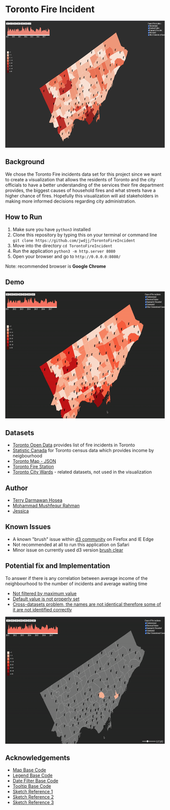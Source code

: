 # Toronto Fire Incident

<p align="center">
  <img width="750" height="400" src="./images/latest-output.png">
</p>

## Background

We chose the Toronto Fire incidents data set for this project since we want to create a visualization that allows the residents of Toronto and the city officials to have a better understanding of the services their fire department provides, the biggest causes of household fires and what streets have a higher chance of fires. Hopefully this visualization will aid stakeholders in making more informed decisions regarding city administration.

## How to Run

1. Make sure you have `python3` installed
2. Clone this repository by typing this on your terminal or command line `git clone https://github.com/jwdjj/TorontoFireIncident`
3. Move into the directory `cd TorontoFireIncident`
4. Run the application `python3 -m http.server 8080`
5. Open your browser and go to `http://0.0.0.0:8080/`

Note: recommended browser is **Google Chrome**

## Demo

<p align="center">
  <img width="750" height="400" src="./images/latest-demo.gif">
</p>


## Datasets

- [Toronto Open Data](https://open.toronto.ca/dataset/fire-incidents/) provides list of fire incidents in Toronto
- [Statistic Canada](https://www03.cmhc-schl.gc.ca/hmip-pimh/en/TableMapChart/TableMatchingCriteria?GeographyType=MetropolitanMajorArea&GeographyId=2270&CategoryLevel1=Population%2C%20Households%20and%20Housing%20Stock&CategoryLevel2=Household%20Income&ColumnField=HouseholdIncomeRange&RowField=Neighbourhood&SearchTags%5B0%5D.Key=Households&SearchTags%5B0%5D.Value=Number&SearchTags%5B1%5D.Key=Statistics&SearchTags%5B1%5D.Value=AverageAndMedian) for Toronto census data which provides income by neigbourhood
- [Toronto Map - JSON](https://github.com/jasonicarter/toronto-geojson)
- [Toronto Fire Station](https://www.toronto.ca/community-people/public-safety-alerts/understanding-emergency-services/fire-station-locations/)
- [Toronto City Wards](https://open.toronto.ca/dataset/city-wards/) - related datasets, not used in the visualization


## Author
- [Terry Darmawan Hosea](https://github.com/terryhosea)
- [Mohammad Mushfequr Rahman](https://github.com/Mushfequr-Rahman)
- [Jessica](https://github.com/jwdjj)


## Known Issues
- A known "brush" issue within [d3 community](https://github.com/d3/d3-brush/issues/60) on Firefox and IE Edge
- Not recommended at all to run this application on Safari
- Minor issue on currently used d3 version [brush clear](https://github.com/d3/d3-brush/issues/10)

## Potential fix and Implementation
To answer if there is any correlation between average income of the neighbourhood to the number of incidents and average waiting time
- [Not filtered by maximum value](https://github.com/jwdjj/TorontoFireIncident/blob/master/script.js#L175)
- [Default value is not properly set](https://github.com/jwdjj/TorontoFireIncident/blob/master/script.js#L243)
- [Cross-datasets problem, the names are not identical therefore some of it are not identified correctly](https://github.com/jwdjj/TorontoFireIncident/blob/master/script.js#L322)

<p align="center">
  <img width="750" height="400" src="./images/demo-with-income-filter.gif">
</p>


## Acknowledgements

- [Map Base Code](http://bl.ocks.org/michellechandra/0b2ce4923dc9b5809922)
- [Legend Base Code](https://embed.plnkr.co/plunk/gE1xQu)
- [Date Filter Base Code](http://bl.ocks.org/timelyportfolio/5c136de85de1c2abb6fc)
- [Tooltip Base Code](https://bl.ocks.org/tiffylou/88f58da4599c9b95232f5c89a6321992 )
- [Sketch Reference 1](https://www.r-bloggers.com/plotting-choropleths-from-shapefiles-in-r-with-ggmap-toronto-neighbourhoods-by-population/ )
- [Sketch Reference 2](http://cityinsight-interface.ssg.coop/toronto-emissions)
- [Sketch Reference 3](https://public.tableau.com/profile/lilly.tong#!/vizhome/shared/HNH4PXQRX)